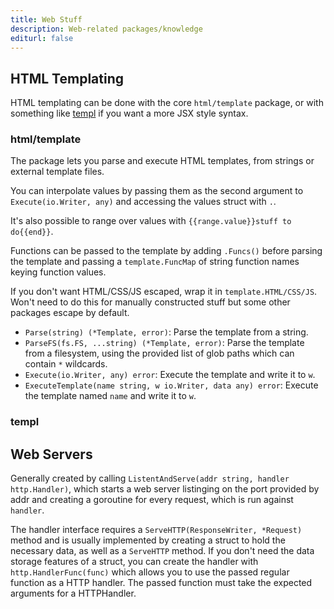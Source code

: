 ```yaml
---
title: Web Stuff
description: Web-related packages/knowledge
editurl: false
---
```


## HTML Templating

HTML templating can be done with the core `html/template` package, or with something like [templ](https://github.com/a-h/templ) if you want a more JSX style syntax.

### html/template

The package lets you parse and execute HTML templates, from strings or external template files.

You can interpolate values by passing them as the second argument to `Execute(io.Writer, any)` and accessing the values struct with `.`.

It's also possible to range over values with `{{range.value}}stuff to do{{end}}`.

Functions can be passed to the template by adding `.Funcs()` before parsing the template and passing a `template.FuncMap` of string function names keying function values.

If you don't want HTML/CSS/JS escaped, wrap it in `template.HTML/CSS/JS`. Won't need to do this for manually constructed stuff but some other packages escape by default.

- `Parse(string) (*Template, error)`: Parse the template from a string.
- `ParseFS(fs.FS, ...string) (*Template, error)`: Parse the template from a filesystem, using the provided list of glob paths which can contain `*` wildcards.
- `Execute(io.Writer, any) error`: Execute the template and write it to `w`.
- `ExecuteTemplate(name string, w io.Writer, data any) error`: Execute the template named `name` and write it to `w`.

### templ

## Web Servers

Generally created by calling `ListentAndServe(addr string, handler http.Handler)`, which starts a web server listinging on the port provided by addr and creating a goroutine for every request, which is run against `handler`.

The handler interface requires a `ServeHTTP(ResponseWriter, *Request)` method and is usually implemented by creating a struct to hold the necessary data, as well as a `ServeHTTP` method. If you don't need the data storage features of a struct, you can create the handler with `http.HandlerFunc(func)` which allows you to use the passed regular function as a HTTP handler. The passed function must take the expected arguments for a HTTPHandler.

